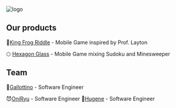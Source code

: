 ![logo](https://user-images.githubusercontent.com/33552039/198044245-86ca0c1b-4a75-450a-9df7-ead6bd5d4f99.png)


## Our products
🐸[King Frog Riddle](https://play.google.com/store/apps/details?id=com.Sibrox.KingFrogsRiddle&hl=en&gl=US) - Mobile Game inspired by Prof. Layton

⬡ [Hexagon Glass](https://github.com/Sibrox/HexagonGlass) - Mobile Game mixing Sudoku and Minesweeper

## Team

🐓[Gallottino](https://github.com/gallottino) - Software Engineer

😈[OniRyu](https://github.com/Oniryu95) - Software Engineer
🙈[Hugene](httsp:://github.com/Hugene) - Software Engineer
